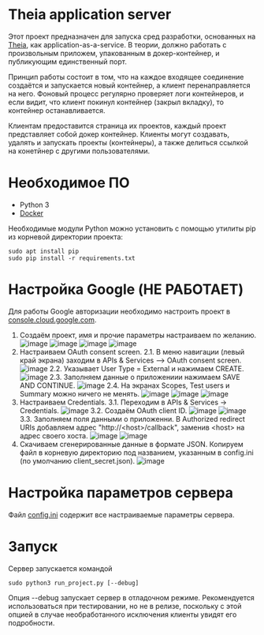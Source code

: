 # Theia application server

Этот проект предназначен для запуска сред разработки, основанных на [Theia](https://theia-ide.org/), как application-as-a-service. В теории, должно работать с произвольным приложем, упакованным в докер-контейнер, и публикующим единственный порт.

Принцип работы состоит в том, что на каждое входящее соединение создаётся и запускается новый контейнер, а клиент перенаправляется на него. Фоновый процесс регулярно проверяет логи контейнеров, и если видит, что клиент покинул контейнер (закрыл вкладку), то контейнер останавливается.

Клиентам предоставится страница их проектов, каждый проект представляет собой докер контейнер. Клиенты могут создавать, удалять и запускать проекты (контейнеры), а также делиться ссылкой на конетйнер с другими пользователями.

# Необходимое ПО

- Python 3
- [Docker](https://docs.docker.com/engine/install/)

Необходимые модули Python можно установить с помощью утилиты pip из корневой директории проекта:

    sudo apt install pip
    sudo pip install -r requirements.txt

# Настройка Google (НЕ РАБОТАЕТ)

Для работы Google авторизации необходимо настроить проект в [console.cloud.google.com](console.cloud.google.com).

1. Создаём проект, имя и прочие параметры настраиваем по желанию.
![image](https://user-images.githubusercontent.com/38074143/167285372-3cb81f76-7345-4cf9-be99-1155162e9e6f.png)
![image](https://user-images.githubusercontent.com/38074143/167285397-f999dae0-b81f-4a3f-9f5c-1412b6a0bc61.png)
![image](https://user-images.githubusercontent.com/38074143/167285415-b8a87442-abb2-4abe-be62-2d13bbe74820.png)
![image](https://user-images.githubusercontent.com/38074143/167285452-ea5851b8-5a09-4e43-aa57-982bf2a4d7b6.png)
2. Настраиваем OAuth consent screen.
2.1. В меню навигации (левый край экрана) заходим в APIs & Services --> OAuth consent screen.
![image](https://user-images.githubusercontent.com/38074143/167285485-b5a84e39-134a-4882-91c6-fb0658a1494a.png)
2.2. Указывает User Type = External и нажимаем CREATE.
![image](https://user-images.githubusercontent.com/38074143/167285509-84d09237-34af-4986-8ccc-e971d05b0a2d.png)
2.3. Заполняем данные о приложениии нажимаем SAVE AND CONTINUE.
![image](https://user-images.githubusercontent.com/38074143/167285622-bdff2bdd-471b-446e-88a1-c0153bb05213.png)
2.4. На экранах Scopes, Test users и Summary можно ничего не менять.
![image](https://user-images.githubusercontent.com/38074143/167285655-89c7c838-1691-4687-86e1-00f3627e16cf.png)
![image](https://user-images.githubusercontent.com/38074143/167285670-30c35174-ed7d-40c9-8425-91ef44bddc94.png)
![image](https://user-images.githubusercontent.com/38074143/167285681-418c55f3-5e4d-408f-a0a0-f93996c9c5e9.png)
3. Настраиваем Credentials.
3.1. Переходим в APIs & Services -> Credentials.
![image](https://user-images.githubusercontent.com/38074143/167286196-be90b33c-3baf-439e-b578-ff1f49a5e94c.png)
3.2. Создаём OAuth client ID.
![image](https://user-images.githubusercontent.com/38074143/167286227-9c214392-05c6-4967-a6fb-46dfadd63ef4.png)
![image](https://user-images.githubusercontent.com/38074143/167286249-8b65ad1d-061f-4c81-bffe-ecc80ef39813.png)
3.3. Заполняем поля данными о приложенни. В Authorized redirect URIs добавляем адрес "http://\<host\>/callback", заменив \<host\> на адрес своего хоста.
![image](https://user-images.githubusercontent.com/38074143/167286294-1bf8d034-8146-4e3c-a684-abc92df75071.png)
![image](https://user-images.githubusercontent.com/38074143/167286301-08cdf565-3d25-46b7-acfd-b0e8c6d45fc6.png)
4. Скачиваем сгенерированные данные в формате JSON. Копируем файл в корневую директорию под названием, указанным в config.ini (по умолчанию client_secret.json).
![image](https://user-images.githubusercontent.com/38074143/167286329-8a59a7a1-d38e-4900-b65a-9025b5298d35.png)

# Настройка параметров сервера

Файл [config.ini](https://github.com/Goilee/RIDE-server/blob/4a31a5c23972b775c0237a7334b9b3bdfded33a8/config.ini) содержит все настраиваемые параметры сервера.

# Запуск

Сервер запускается командой

    sudo python3 run_project.py [--debug]
    
Опция --debug запускает сервер в отладочном режиме. Рекомендуется использоваться при тестировании, но не в релизе, поскольку с этой опцией в случае необработанного исключения клиенты увидят его подробности.
